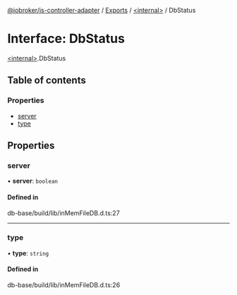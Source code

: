 [@iobroker/js-controller-adapter](../README.md) / [Exports](../modules.md) / [\<internal\>](../modules/internal_.md) / DbStatus

# Interface: DbStatus

[\<internal\>](../modules/internal_.md).DbStatus

## Table of contents

### Properties

- [server](internal_.DbStatus.md#server)
- [type](internal_.DbStatus.md#type)

## Properties

### server

• **server**: `boolean`

#### Defined in

db-base/build/lib/inMemFileDB.d.ts:27

___

### type

• **type**: `string`

#### Defined in

db-base/build/lib/inMemFileDB.d.ts:26

